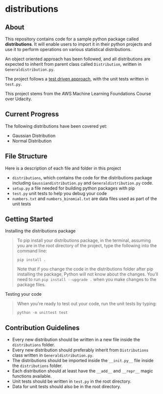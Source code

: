 # distributions

## About

This repository contains code for a sample python package called **distributions**. It will enable users to import it in their python projects and use it to perform operations on various statistical distributions. 

An object oriented approach has been followed, and all distributions are expected to inherit from parent class called `Distribution`, written in `Generaldistribution.py`.

The project follows a [test driven approach](https://engineering.pivotal.io/post/test-driven-development-for-data-science/), with the unit tests written in `test.py`.

This project stems from the AWS Machine Learning Foundations Course over Udacity.


## Current Progress

The following distributions have been covered yet:

* Gaussian Distribution
* Normal Distribution



## File Structure

Here is a description of each file and folder in this project

- `distributions`, which contains the code for the distributions package including `Gaussiandistribution.py` and `Generaldistribution.py` code.
- `setup.py` a file needed for building python packages with pip
- `test.py` unit tests to help you debug your code
- `numbers.txt` and `numbers_binomial.txt` are data files used as part of the unit tests



## Getting Started

Installing the distributions package

> To pip install your distributions package, in the terminal, assuming you are in the root directory of the project, type the following into the command line:
>
> ```
> pip install .
> ```
>
> Note that if you change the code in the distributions folder after pip installing the package, Python will not know about the changes. You'll need to run `pip install --upgrade .` when you make changes to the package files.

Testing your code

> When you're ready to test out your code, run the unit tests by typing:
>
> ```
> python -m unittest test
> ```



## Contribution Guidelines

* Every new distribution should be written in a new file inside the `distributions` folder.
* Every new distribution should preferably inherit from `Distributions` class written in `Generaldistribution.py`.
* The distributions should be imported inside the `__init.py__` file inside the `distributions` folder.
* Each distribution should at least have the `__add__` and `__repr__` magic functions available.
* Unit tests should be written in `test.py` in the root directory.
* Data for unit tests should also be in the root directory.

